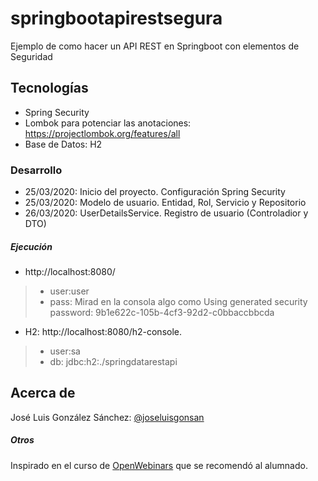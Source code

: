 # springbootapirestsegura
Ejemplo de como hacer un API REST en Springboot con elementos de Seguridad

## Tecnologías
* Spring Security
* Lombok para potenciar las anotaciones: https://projectlombok.org/features/all
* Base de Datos: H2



### Desarrollo
* 25/03/2020: Inicio del proyecto. Configuración Spring Security
* 25/03/2020: Modelo de usuario. Entidad, Rol, Servicio y Repositorio
* 26/03/2020: UserDetailsService. Registro de usuario (Controladior y DTO)


##### Ejecución
* http://localhost:8080/
> * user:user
> * pass: Mirad en la consola algo como Using generated security password: 9b1e622c-105b-4cf3-92d2-c0bbaccbbcda

* H2: http://localhost:8080/h2-console. 
> * user:sa
> * db: jdbc:h2:./springdatarestapi



## Acerca de
José Luis González Sánchez: [@joseluisgonsan](https://twitter.com/joseluisgonsan)

##### Otros
Inspirado en el curso de [OpenWebinars](https://openwebinars.net/cursos/seguridad-api-rest-spring-boot/) que se recomendó al alumnado.

